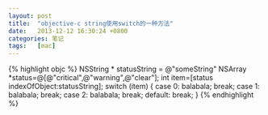 ```yaml
---
layout: post
title:  "objective-c string使用switch的一种方法"
date:   2013-12-12 16:30:24 +0800
categories: 笔记
tags:   [mac]
---
```

{% highlight objc %}
NSString * statusString     = @"someString"
        NSArray *status=@[@"critical",@"warning",@"clear"];
        int item=[status indexOfObject:statusString];
        switch (item) {
            case 0:
                balabala;
                break;
            case 1:
                balabala;
                break;
            case 2:
                balabala;
                break;
            default:
                break;
        }
{% endhighlight %}